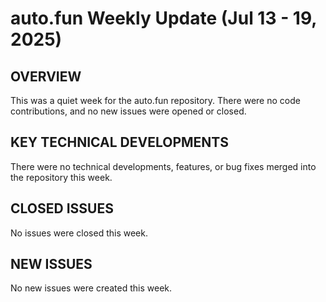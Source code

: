 # auto.fun Weekly Update (Jul 13 - 19, 2025)

## OVERVIEW
This was a quiet week for the auto.fun repository. There were no code contributions, and no new issues were opened or closed.

## KEY TECHNICAL DEVELOPMENTS
There were no technical developments, features, or bug fixes merged into the repository this week.

## CLOSED ISSUES
No issues were closed this week.

## NEW ISSUES
No new issues were created this week.